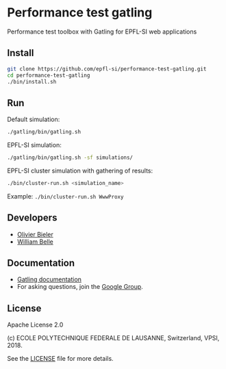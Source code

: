 Performance test gatling
========================

Performance test toolbox with Gatling for EPFL-SI web applications

Install
-------

```bash
git clone https://github.com/epfl-si/performance-test-gatling.git
cd performance-test-gatling
./bin/install.sh
```

Run
---

Default simulation:

```bash
./gatling/bin/gatling.sh
```

EPFL-SI simulation:

```bash
./gatling/bin/gatling.sh -sf simulations/
```

EPFL-SI cluster simulation with gathering of results:

```bash
./bin/cluster-run.sh <simulation_name>
```
Example: `./bin/cluster-run.sh WwwProxy`

Developers
----------

  * [Olivier Bieler](https://github.com/obieler)
  * [William Belle](https://github.com/williambelle)

Documentation
-------------
  * [Gatling documentation](https://gatling.io/docs/current/)
  * For asking questions, join the [Google Group](https://groups.google.com/forum/#!forum/gatling).

License
-------

Apache License 2.0

(c) ECOLE POLYTECHNIQUE FEDERALE DE LAUSANNE, Switzerland, VPSI, 2018.

See the [LICENSE](LICENSE) file for more details.
